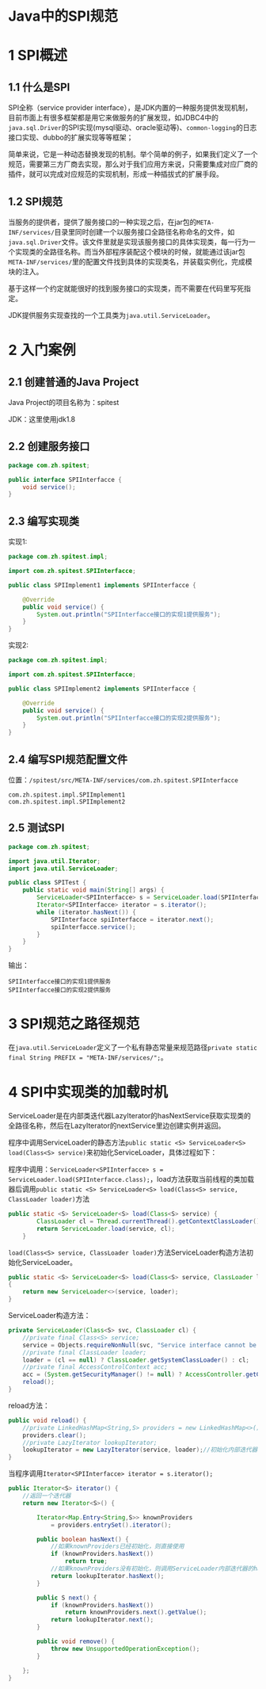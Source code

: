 # Java中的SPI规范

# 1 SPI概述

## 1.1 什么是SPI

SPI全称（service provider interface），是JDK内置的一种服务提供发现机制，目前市面上有很多框架都是用它来做服务的扩展发现，如JDBC4中的`java.sql.Driver`的SPI实现(mysql驱动、oracle驱动等)、`common-logging`的日志接口实现、dubbo的扩展实现等等框架；

简单来说，它是一种动态替换发现的机制。举个简单的例子，如果我们定义了一个规范，需要第三方厂商去实现，那么对于我们应用方来说，只需要集成对应厂商的插件，就可以完成对应规范的实现机制，形成一种插拔式的扩展手段。

## 1.2 SPI规范

当服务的提供者，提供了服务接口的一种实现之后，在jar包的`META-INF/services/`目录里同时创建一个以服务接口全路径名称命名的文件，如`java.sql.Driver`文件。该文件里就是实现该服务接口的具体实现类，每一行为一个实现类的全路径名称。而当外部程序装配这个模块的时候，就能通过该jar包`META-INF/services/`里的配置文件找到具体的实现类名，并装载实例化，完成模块的注入。

基于这样一个约定就能很好的找到服务接口的实现类，而不需要在代码里写死指定。

JDK提供服务实现查找的一个工具类为`java.util.ServiceLoader`。

# 2 入门案例

## 2.1 创建普通的Java Project

Java Project的项目名称为：spitest

JDK：这里使用jdk1.8

## 2.2 创建服务接口

```java
package com.zh.spitest;

public interface SPIInterfacce {
	void service();
}
```

## 2.3 编写实现类

实现1:

```java
package com.zh.spitest.impl;

import com.zh.spitest.SPIInterfacce;

public class SPIImplement1 implements SPIInterfacce {

	@Override
	public void service() {
		System.out.println("SPIInterfacce接口的实现1提供服务");
	}
}
```

实现2:

```java
package com.zh.spitest.impl;

import com.zh.spitest.SPIInterfacce;

public class SPIImplement2 implements SPIInterfacce {

	@Override
	public void service() {
		System.out.println("SPIInterfacce接口的实现2提供服务");
	}
}
```

## 2.4 编写SPI规范配置文件

位置：`/spitest/src/META-INF/services/com.zh.spitest.SPIInterfacce`

```
com.zh.spitest.impl.SPIImplement1
com.zh.spitest.impl.SPIImplement2
```

## 2.5 测试SPI

```java
package com.zh.spitest;

import java.util.Iterator;
import java.util.ServiceLoader;

public class SPITest {
	public static void main(String[] args) {
		ServiceLoader<SPIInterfacce> s = ServiceLoader.load(SPIInterfacce.class);
		Iterator<SPIInterfacce> iterator = s.iterator();
		while (iterator.hasNext()) {
			SPIInterfacce spiInterfacce = iterator.next();
			spiInterfacce.service();
		}
	}
}
```

输出：

```
SPIInterfacce接口的实现1提供服务
SPIInterfacce接口的实现2提供服务
```


# 3 SPI规范之路径规范

在`java.util.ServiceLoader`定义了一个私有静态常量来规范路径`private static final String PREFIX = "META-INF/services/";`。

# 4 SPI中实现类的加载时机

ServiceLoader是在内部类迭代器LazyIterator的hasNextService获取实现类的全路径名称，然后在LazyIterator的nextService里边创建实例并返回。

程序中调用ServiceLoader的静态方法`public static <S> ServiceLoader<S> load(Class<S> service)`来初始化ServiceLoader，具体过程如下：

程序中调用：`ServiceLoader<SPIInterfacce> s = ServiceLoader.load(SPIInterfacce.class);`，load方法获取当前线程的类加载器后调用`public static <S> ServiceLoader<S> load(Class<S> service, ClassLoader loader)`方法

```java
public static <S> ServiceLoader<S> load(Class<S> service) {
        ClassLoader cl = Thread.currentThread().getContextClassLoader();
        return ServiceLoader.load(service, cl);
    }
```

`load(Class<S> service, ClassLoader loader)`方法ServiceLoader构造方法初始化ServiceLoader。

```java
public static <S> ServiceLoader<S> load(Class<S> service, ClassLoader loader)
{
    return new ServiceLoader<>(service, loader);
}
```

ServiceLoader构造方法：

```java
private ServiceLoader(Class<S> svc, ClassLoader cl) {
    //private final Class<S> service;
    service = Objects.requireNonNull(svc, "Service interface cannot be null");
    //private final ClassLoader loader;
    loader = (cl == null) ? ClassLoader.getSystemClassLoader() : cl;
    //private final AccessControlContext acc;
    acc = (System.getSecurityManager() != null) ? AccessController.getContext() : null;
    reload();
}
```

reload方法：

```java
public void reload() {
    //private LinkedHashMap<String,S> providers = new LinkedHashMap<>();
    providers.clear();
    //private LazyIterator lookupIterator;
    lookupIterator = new LazyIterator(service, loader);//初始化内部迭代器类LazyIterator
}
```

当程序调用`Iterator<SPIInterfacce> iterator = s.iterator();`

```java
public Iterator<S> iterator() {
    //返回一个迭代器
    return new Iterator<S>() {

        Iterator<Map.Entry<String,S>> knownProviders
            = providers.entrySet().iterator();

        public boolean hasNext() {
            //如果knownProviders已经初始化，则直接使用
            if (knownProviders.hasNext())
                return true;
            //如果knownProviders没有初始化，则调用ServiceLoader内部迭代器的hasNext()进行获取实现类，并创建实现类的实例，然后把实现类的实例放到knownProviders里边，并返回
            return lookupIterator.hasNext();
        }

        public S next() {
            if (knownProviders.hasNext())
                return knownProviders.next().getValue();
            return lookupIterator.next();
        }

        public void remove() {
            throw new UnsupportedOperationException();
        }

    };
}
```

